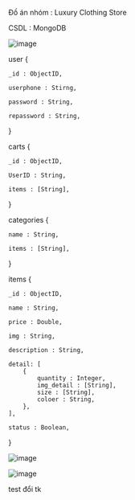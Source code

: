 Đồ án nhóm : Luxury Clothing Store

CSDL : MongoDB

![image](https://user-images.githubusercontent.com/69243133/133722781-ee0fa414-996a-4706-8c7e-69a1bd351589.png)


user {

	_id : ObjectID,
	
	userphone : Stirng,
	
	password : String,
	
	repassword : String,
}

carts {

	_id : ObjectID,

	UserID : String,

	items : [String],
}

categories {

	name : String,
	
	items : [String],
}

items {

	_id : ObjectID,
	
	name : String,
	
	price : Double,
	
	img : String,
	
	description : String,
	
	detail: [
		{
			quantity : Integer,
			img_detail : [String],
			size : [String],
			coloer : String,
		},
	],
	
	status : Boolean,
}


![image](https://user-images.githubusercontent.com/69243133/133722825-9a2e90c9-8849-47f4-bf8a-5b7a0cefe579.png)


![image](https://user-images.githubusercontent.com/69243133/133722942-b27de4e9-b657-4559-b5b5-555aaf22ab53.png)


test đổi tk